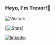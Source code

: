 ### Heyo, I'm Trevor!👋

![Visitors](https://api.visitorbadge.io/api/visitors?path=trevorfitz0&label=Visitors&countColor=%23263759)
   
[![Stats](https://github-stats-alpha.vercel.app/api?username={trevorfitz0}&cc=000&tc=fff&ic=fff&bc=000)]

[![linkedin](https://img.shields.io/badge/LinkedIn-0077B5?style=for-the-badge&logo=linkedin&logoColor=white)](https://www.linkedin.com/in/trevorfitz0/)
